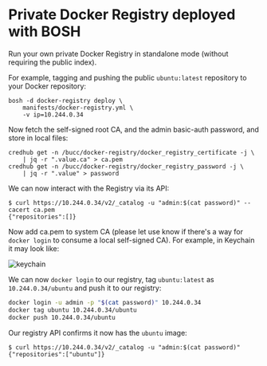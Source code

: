 # Private Docker Registry deployed with BOSH

Run your own private Docker Registry in standalone mode (without requiring the public index).

For example, tagging and pushing the public `ubuntu:latest` repository to your Docker repository:

```plain
bosh -d docker-registry deploy \
    manifests/docker-registry.yml \
    -v ip=10.244.0.34
```

Now fetch the self-signed root CA, and the admin basic-auth password, and store in local files:

```plain
credhub get -n /bucc/docker-registry/docker_registry_certificate -j \
    | jq -r ".value.ca" > ca.pem
credhub get -n /bucc/docker-registry/docker_registry_password -j \
    | jq -r ".value" > password
```

We can now interact with the Registry via its API:

```plain
$ curl https://10.244.0.34/v2/_catalog -u "admin:$(cat password)" --cacert ca.pem
{"repositories":[]}
```

Now add ca.pem to system CA (please let use know if there's a way for `docker login` to consume a local self-signed CA). For example, in Keychain it may look like:

![keychain](https://p198.p4.n0.cdn.getcloudapp.com/items/p9u5lR81/docker-registry-ca-keychain.png?v=0a5b64b4ab0ebf3538ad61d35d45557f)

We can now `docker login` to our registry, tag `ubuntu:latest` as `10.244.0.34/ubuntu` and push it to our registry:

```bash
docker login -u admin -p "$(cat password)" 10.244.0.34
docker tag ubuntu 10.244.0.34/ubuntu
docker push 10.244.0.34/ubuntu
```

Our registry API confirms it now has the `ubuntu` image:

```plain
$ curl https://10.244.0.34/v2/_catalog -u "admin:$(cat password)"
{"repositories":["ubuntu"]}
```
